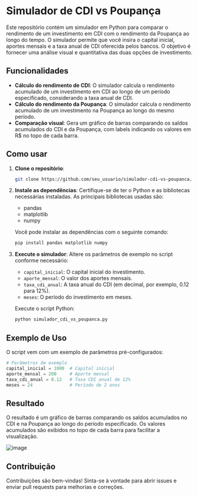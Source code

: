 # Simulador de CDI vs Poupança

Este repositório contém um simulador em Python para comparar o rendimento de um investimento em CDI com o rendimento da Poupança ao longo do tempo. O simulador permite que você insira o capital inicial, aportes mensais e a taxa anual de CDI oferecida pelos bancos. O objetivo é fornecer uma análise visual e quantitativa das duas opções de investimento.

## Funcionalidades

- **Cálculo do rendimento de CDI**: O simulador calcula o rendimento acumulado de um investimento em CDI ao longo de um período especificado, considerando a taxa anual de CDI.
- **Cálculo do rendimento da Poupança**: O simulador calcula o rendimento acumulado de um investimento na Poupança ao longo do mesmo período.
- **Comparação visual**: Gera um gráfico de barras comparando os saldos acumulados do CDI e da Poupança, com labels indicando os valores em R$ no topo de cada barra.

## Como usar

1. **Clone o repositório**:
   ```bash
   git clone https://github.com/seu_usuario/simulador-cdi-vs-poupanca.git
   ```
2. **Instale as dependências**:
   Certifique-se de ter o Python e as bibliotecas necessárias instaladas. As principais bibliotecas usadas são:
   - pandas
   - matplotlib
   - numpy

   Você pode instalar as dependências com o seguinte comando:
   ```bash
   pip install pandas matplotlib numpy
   ```

3. **Execute o simulador**:
   Altere os parâmetros de exemplo no script conforme necessário:
   - `capital_inicial`: O capital inicial do investimento.
   - `aporte_mensal`: O valor dos aportes mensais.
   - `taxa_cdi_anual`: A taxa anual do CDI (em decimal, por exemplo, 0.12 para 12%).
   - `meses`: O período do investimento em meses.

   Execute o script Python:
   ```bash
   python simulador_cdi_vs_poupanca.py
   ```

## Exemplo de Uso

O script vem com um exemplo de parâmetros pré-configurados:
```python
# Parâmetros de exemplo
capital_inicial = 1000  # Capital inicial
aporte_mensal = 200     # Aporte mensal
taxa_cdi_anual = 0.12   # Taxa CDI anual de 12%
meses = 24              # Período de 2 anos
```

## Resultado

O resultado é um gráfico de barras comparando os saldos acumulados no CDI e na Poupança ao longo do período especificado. Os valores acumulados são exibidos no topo de cada barra para facilitar a visualização.

![image](https://github.com/eltonsarmanho/CalculoCDI/assets/28907902/633b90de-b81c-44a1-bf28-49d36ca7f4a2)


## Contribuição

Contribuições são bem-vindas! Sinta-se à vontade para abrir issues e enviar pull requests para melhorias e correções.



